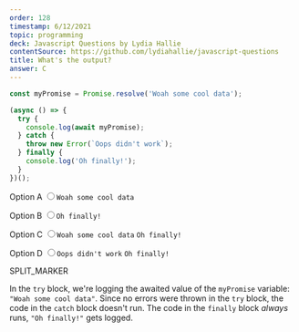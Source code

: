 ```yaml
---
order: 128
timestamp: 6/12/2021
topic: programming
deck: Javascript Questions by Lydia Hallie
contentSource: https://github.com/lydiahallie/javascript-questions
title: What's the output?
answer: C
---
```


  

```javascript
const myPromise = Promise.resolve('Woah some cool data');

(async () => {
  try {
    console.log(await myPromise);
  } catch {
    throw new Error(`Oops didn't work`);
  } finally {
    console.log('Oh finally!');
  }
})();
```


<label for="option-A">Option A</label>
<input type="radio" name="answer-option" id="option-A" value="A">`Woah some cool data`</input>
    

<label for="option-B">Option B</label>
<input type="radio" name="answer-option" id="option-B" value="B">`Oh finally!`</input>
    

<label for="option-C">Option C</label>
<input type="radio" name="answer-option" id="option-C" value="C">`Woah some cool data` `Oh finally!`</input>
    

<label for="option-D">Option D</label>
<input type="radio" name="answer-option" id="option-D" value="D">`Oops didn't work` `Oh finally!`</input>
    




SPLIT_MARKER

In the `try` block, we're logging the awaited value of the `myPromise` variable: `"Woah some cool data"`. Since no errors were thrown in the `try` block, the code in the `catch` block doesn't run. The code in the `finally` block _always_ runs, `"Oh finally!"` gets logged.



